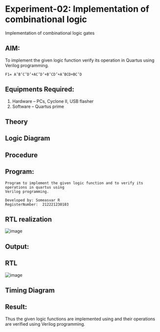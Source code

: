 # Experiment-02: Implementation of combinational logic
Implementation of combinational logic gates
 
## AIM:
To implement the given logic function verify its operation in Quartus using Verilog programming.
```
F1= A’B’C’D’+AC’D’+B’CD’+A’BCD+BC’D
```
 
 
 
## Equipments Required:
1. Hardware – PCs, Cyclone II, USB flasher
2. Software – Quartus prime


## Theory
 

## Logic Diagram

## Procedure

## Program:
```
Program to implement the given logic function and to verify its operations in quartus using
Verilog programming.

Developed by: Someasvar R
RegisterNumber:  212221230103
```
## RTL realization
![image](https://github.com/SOMEASVAR/Experiment--02-Implementation-of-combinational-logic-/assets/93434149/d395b283-1d45-4a3c-8a9a-cf8cbda4b891)


## Output:
## RTL
![image](https://github.com/SOMEASVAR/Experiment--02-Implementation-of-combinational-logic-/assets/93434149/58b84dde-a56d-4a32-b95d-8701347cbb8b)



## Timing Diagram
## Result:
Thus the given logic functions are implemented using  and their operations are verified using Verilog programming.
